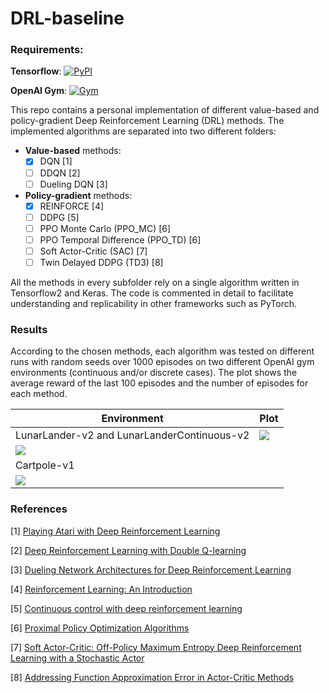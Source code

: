 # DRL-baseline



### Requirements:

**Tensorflow**: [![PyPI](https://badge.fury.io/py/tensorflow.svg)](https://badge.fury.io/py/tensorflow)  

**OpenAI Gym**: [![Gym](https://badge.fury.io/py/gym.svg)](https://badge.fury.io/py/gym)


This repo contains a personal implementation of different value-based and policy-gradient Deep Reinforcement Learning (DRL) methods. 
The implemented algorithms are separated into two different folders: 

- **Value-based** methods:
  - [x] DQN [1]
  - [ ] DDQN [2]
  - [ ] Dueling DQN [3] 

- **Policy-gradient** methods:
  - [x] REINFORCE [4]
  - [ ] DDPG [5]
  - [ ] PPO Monte Carlo (PPO_MC) [6]
  - [ ] PPO Temporal Difference (PPO_TD) [6]
  - [ ] Soft Actor-Critic (SAC) [7]
  - [ ] Twin Delayed DDPG (TD3) [8]

All the methods in every subfolder rely on a single algorithm written in Tensorflow2 and Keras. The code is commented in detail to facilitate understanding and replicability in other frameworks such as PyTorch.



### Results

According to the chosen methods, each algorithm was tested on different runs with random seeds over 1000 episodes on two different OpenAI gym environments (continuous and/or discrete cases). The plot shows the average reward of the last 100 episodes and the number of episodes for each method.



| Environment                                 | Plot                                 |
| ------------------------------------------- | ------------------------------------ |
| LunarLander-v2 and LunarLanderContinuous-v2 | ![](https://i.imgur.com/gdJSeNb.png) |
| ![](https://i.imgur.com/6CbaInI.gif)        |                                      |
| Cartpole-v1                                 |                                      |
| ![](https://i.imgur.com/R6yBLwS.gif)        |                                      |





### References

[1] [Playing Atari with Deep Reinforcement Learning](https://arxiv.org/abs/1312.5602)

[2] [Deep Reinforcement Learning with Double Q-learning](https://arxiv.org/abs/1509.06461)

[3] [Dueling Network Architectures for Deep Reinforcement Learning](https://arxiv.org/abs/1511.06581)

[4] [Reinforcement Learning: An Introduction](http://www.incompleteideas.net/book/the-book-2nd.html)

[5] [Continuous control with deep reinforcement learning](https://arxiv.org/abs/1509.02971)

[6] [Proximal Policy Optimization Algorithms](https://arxiv.org/abs/1707.06347)

[7] [Soft Actor-Critic: Off-Policy Maximum Entropy Deep Reinforcement Learning with a Stochastic Actor](https://arxiv.org/abs/1801.01290)

[8] [Addressing Function Approximation Error in Actor-Critic Methods](https://arxiv.org/abs/1802.09477)
